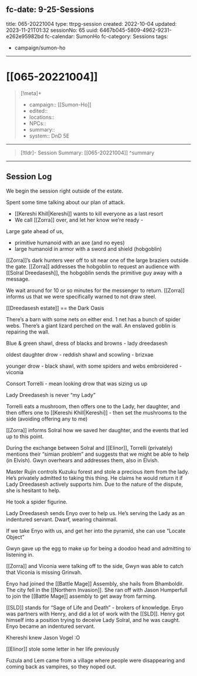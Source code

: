 fc-date: 9-25-Sessions
---
title: 065-20221004
type: ttrpg-session
created: 2022-10-04
updated: 2023-11-21T01:32
sessionNo: 65
uuid: 6467b045-5809-4962-9231-e262e95982bd
fc-calendar: SumonHo
fc-category: Sessions
tags:
  - campaign/sumon-ho
---

# [[065-20221004]]

> [!meta]+
>
> - campaign:: [[Sumon-Ho]]
> - edited::
> - locations::
> - NPCs::
> - summary::
> - system:: DnD 5E
---

 > [!tldr]- Session Summary: [[065-20221004]]
>  ^summary

---


## Session Log

We begin the session right outside of the estate.

Spent some time talking about our plan of attack.
- [[Kereshi Khill|Kereshi]] wants to kill everyone as a last resort
- We call [[Zorra]] over, and let her know we’re ready - 

Large gate ahead of us,
- primitive humanoid with an axe (and no eyes)
- large humanoid in armor with a sword and shield (hobgoblin)

[[Zorra]]’s dark hunters veer off to sit near one of the large braziers outside the gate. [[Zorra]] addresses the hobgoblin to request an audience with [[Solral Dreedasesh]], the hobgoblin sends the primitive guy away with a message.

We wait around for 10 or so minutes for the messenger to return. [[Zorra]] informs us that we were specifically warned to not draw steel.

[[Dreedasesh estate]] == the Dark Oasis

There’s a barn with some nets on either end. 1 net has a bunch of spider webs. There’s a giant lizard perched on the wall. An enslaved goblin is repairing the wall.

Blue & green shawl, dress of blacks and browns - lady dreedasesh

oldest daughter drow - reddish shawl and scowling - brizxae

younger drow - black shawl, with some spiders and webs embroidered - viconia

Consort Torrelli - mean looking drow that was sizing us up

Lady Dreedasesh is never “my Lady”

Torrelli eats a mushroom, then offers one to the Lady, her daughter, and then offers one to [[Kereshi Khill|Kereshi]] - then set the mushrooms to the side (avoiding offering any to me)

[[Zorra]] informs Solral how we saved her daughter, and the events that led up to this point.

During the exchange between Solral and [[Elinor]], Torrelli (privately) mentions their “simian problem” and suggests that we might be able to help (in Elvish). Gwyn overhears and addresses them, also in Elvish.

Master Rujin controls Kuzuku forest and stole a precious item from the lady. He’s privately admitted to taking this thing. He claims he would return it if Lady Dreedasesh actively supports him. Due to the nature of the dispute, she is hesitant to help.

He took a spider figurine. 

Lady Dreedasesh sends Enyo over to help us. He’s serving the Lady as an indentured servant. 
Dwarf, wearing chainmail.

If we take Enyo with us, and get her into the pyramid, she can use “Locate Object”

Gwyn gave up the egg to make up for being a doodoo head and admitting to listening in.

[[Zorra]] and Viconia were talking off to the side, Gwyn was able to catch that Viconia is missing Grinvah.

Enyo had joined the [[Battle Mage]] Assembly, she hails from Bhamboldir. The city fell in the [[Northern Invasion]]. She ran off with Jason Humperfull to join the [[Battle Mage]] assembly to get away from farming.

[[SLD]] stands for “Sage of Life and Death” - brokers of knowledge. Enyo was partners with Henry, and did a lot of work with the [[SLD]]. Henry got himself into a position trying to deceive Lady Solral, and he was caught. Enyo became an indentured servant. 

Khereshi knew Jason Vogel :O

[[Elinor]] stole some letter in her life previously

Fuzula and Lem came from a village where people were disappearing and coming back as vampires, so they noped out.
